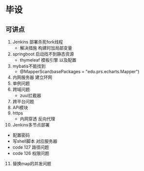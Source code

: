 # 毕设
## 可讲点
1. Jenkins 部署杀死fork线程   
    - 解决措施   构建时加局部变量
2. springboot 启动找不到静态资源
    - thymeleaf 模板引擎 以及配置
3. mybatis不能找到
    - @MapperScan(basePackages = "edu.prs.echarts.Mapper")
4. 内网服务器 建立环网
5. 单例问题 
6. 跨域问题
   - zuul拦截器
7. 跨平台问题
8. APi模块
9. https
   - 内网穿透 反向代理
10. Jenkins多节点部署
   - 配置密码
   - 写shell脚本  对应服务器
   - code 127  路径问题
   - code 126  权限问题
11. 替换map的并发问题
